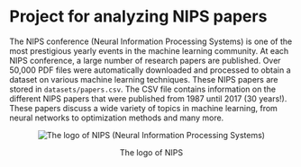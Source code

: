 # Project for analyzing NIPS papers

The NIPS conference (Neural Information Processing Systems) is one of the most prestigious yearly events in the machine learning community. At each NIPS conference, a large number of research papers are published. Over 50,000 PDF files were automatically downloaded and processed to obtain a dataset on various machine learning techniques. These NIPS papers are stored in <code>datasets/papers.csv</code>. The CSV file contains information on the different NIPS papers that were published from 1987 until 2017 (30 years!). These papers discuss a wide variety of topics in machine learning, from neural networks to optimization methods and many more. 


<p align="center">
  <img src="https://assets.datacamp.com/production/project_158/img/nips_logo.png" alt="The logo of NIPS (Neural Information Processing Systems)">

  <p style="text-align: center;">
    The logo of NIPS
    </p>
</p>
